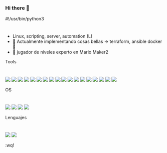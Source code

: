 ### Hi there 👋

#!/usr/bin/python3
# 
<!--
**abravodeb/abravodeb** is a ✨ _special_ ✨ repository because its `README.md` (this file) appears on your GitHub profile.
-->

- Linux, scripting, server, automation (L)
- 🔭 Actualmente implementando cosas bellas -> terraform, ansible docker 🐳
- 👾 jugador de niveles experto en Mario Maker2

Tools
#
![](https://img.shields.io/badge/git-F05032?style=for-the-badge&logo=git&logoColor=white)
![](https://img.shields.io/badge/ansible-EE0000?style=for-the-badge&logo=Ansible&logoColor=white)
![](https://img.shields.io/badge/docker-2496ED?style=for-the-badge&logo=Docker&logoColor=white)
![](https://img.shields.io/badge/terraform-7B42BC?style=for-the-badge&logo=Terraform&logoColor=white)
![](https://img.shields.io/badge/vagrant-1868F2?style=for-the-badge&logo=Vagrant&logoColor=white)
![](https://img.shields.io/badge/grafana-F46800?style=for-the-badge&logo=Grafana&logoColor=white)
![](https://img.shields.io/badge/influxdb-22ADF6?style=for-the-badge&logo=InfluxDB&logoColor=white)
![](https://img.shields.io/badge/prometheus-E6522C?style=for-the-badge&logo=Prometheus&logoColor=white)
![](https://img.shields.io/badge/pandas-150458?style=for-the-badge&logo=Pandas&logoColor=white)
![](https://img.shields.io/badge/amazonaws-232F3E?style=for-the-badge&logo=AmazonAWS&logoColor=white)
![](https://img.shields.io/badge/googlecloud-4285F4?style=for-the-badge&logo=GoogleCloud&logoColor=white)
![](https://img.shields.io/badge/digitalocean-0080FF?style=for-the-badge&logo=DigitalOcean&logoColor=white)
![](https://img.shields.io/badge/mariadb-003545?style=for-the-badge&logo=MariaDB&logoColor=white)
![](https://img.shields.io/badge/nginx-009639?style=for-the-badge&logo=Nginx&logoColor=white)
![](https://img.shields.io/badge/fluentd-0E83C8?style=for-the-badge&logo=FluentD&logoColor=white)
![](https://img.shields.io/badge/amazons3-569A31?style=for-the-badge&logo=AmazonS3&logoColor=white)
![](https://img.shields.io/badge/django-092E20?style=for-the-badge&logo=Django&logoColor=white)
![](https://img.shields.io/badge/fastapi-009688?style=for-the-badge&logo=FastAPI&logoColor=white)

OS
#
![](https://img.shields.io/badge/rockylinux-10B981?style=for-the-badge&logo=RockyLinux&logoColor=white)
![](https://img.shields.io/badge/redhat-EE0000?style=for-the-badge&logo=Redhat&logoColor=white)
![](https://img.shields.io/badge/ubuntu-E95420?style=for-the-badge&logo=Ubuntu&logoColor=white)
![](https://img.shields.io/badge/centos-262577?style=for-the-badge&logo=Centos&logoColor=white)

Lenguajes 
#
![](https://img.shields.io/badge/python-3776AB?style=for-the-badge&logo=Python&logoColor=white)
![](https://img.shields.io/badge/gnubash-4EAA25?style=for-the-badge&logo=GNUBash&logoColor=white)


:wq!

